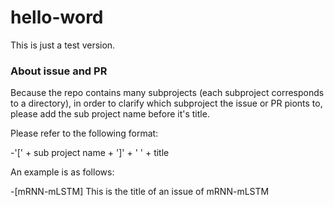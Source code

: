 # hello-word
This is just a test version.
### About issue and PR
Because the repo contains many subprojects (each subproject corresponds to a directory), in order to clarify which subproject the issue or PR pionts to, please add the sub project name before it's title. 

Please refer to the following format:

-'[' + sub project name + ']' + ' ' + title

An example is as follows:

-[mRNN-mLSTM] This is the title of an issue of mRNN-mLSTM



